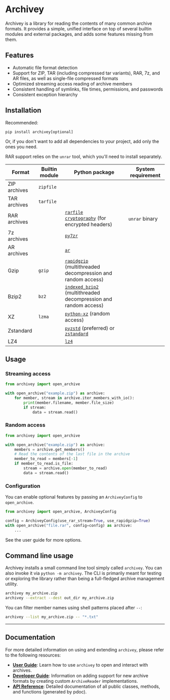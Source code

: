 # Archivey

Archivey is a library for reading the contents of many common archive formats. It provides a simple, unified interface on top of several builtin modules and external packages, and adds some features missing from them.


## Features

- Automatic file format detection
- Support for ZIP, TAR (including compressed tar variants), RAR, 7z, and AR files, as well as single-file compressed formats
- Optimized streaming access reading of archive members
- Consistent handling of symlinks, file times, permissions, and passwords
- Consistent exception hierarchy

## Installation

Recommended:
```
pip install archivey[optional]
```
Or, if you don't want to add all dependencies to your project, add only the ones you need.

RAR support relies on the `unrar` tool, which you'll need to install separately.

| Format | Builtin module | Python package | System requirement |
| --- | --- | --- | --- |
| ZIP archives | `zipfile` | | |
| TAR archives | `tarfile` | | |
| RAR archives | | [`rarfile`](https://pypi.org/project/rarfile)<br>[`cryptography`](https://pypi.org/project/cryptography) (for encrypted headers) | `unrar` binary |
| 7z archives | | [`py7zr`](https://pypi.org/project/py7zr) | |
| AR archives | | [`ar`](https://pypi.org/project/ar) | |
| Gzip |`gzip` | [`rapidgzip`](https://pypi.org/project/rapidgzip) (multithreaded decompression and random access) | |
| Bzip2 | `bz2` | [`indexed_bzip2`](https://pypi.org/project/indexed-bzip2) (multithreaded decompression and random access) | |
| XZ | `lzma` | [`python-xz`](https://pypi.org/project/python-xz) (random access) | |
| Zstandard | | [`pyzstd`](https://pypi.org/project/pyzstd) (preferred) or [`zstandard`](https://pypi.org/project/zstandard) | |
| LZ4 | | [`lz4`](https://pypi.org/project/lz4) | |

## Usage

### Streaming access
```python
from archivey import open_archive

with open_archive("example.zip") as archive:
    for member, stream in archive.iter_members_with_io():
        print(member.filename, member.file_size)
        if stream:
            data = stream.read()
```

### Random access
```python
from archivey import open_archive

with open_archive("example.zip") as archive:
    members = archive.get_members()
    # Read the contents of the last file in the archive
    member_to_read = members[-1]
    if member_to_read.is_file:
        stream = archive.open(member_to_read)
        data = stream.read()
```

### Configuration
You can enable optional features by passing an `ArchiveyConfig` to `open_archive`.

```python
from archivey import open_archive, ArchiveyConfig

config = ArchiveyConfig(use_rar_stream=True, use_rapidgzip=True)
with open_archive("file.rar", config=config) as archive:
    ...
```

See the user guide for more options.

## Command line usage

Archivey installs a small command line tool simply called `archivey`.
You can also invoke it via `python -m archivey`.
The CLI is primarily meant for testing or exploring the library rather than
being a full-fledged archive management utility.

```bash
archivey my_archive.zip
archivey --extract --dest out_dir my_archive.zip
```

You can filter member names using shell patterns placed after `--`:

```bash
archivey --list my_archive.zip -- "*.txt"
```

---

## Documentation

For more detailed information on using and extending `archivey`, please refer to the following resources:

*   **[User Guide](docs/user_guide.md)**: Learn how to use `archivey` to open and interact with archives.
*   **[Developer Guide](docs/developer_guide.md)**: Information on adding support for new archive formats by creating custom `ArchiveReader` implementations.
*   **[API Reference](docs/api/archivey/index.html)**: Detailed documentation of all public classes, methods, and functions (generated by pdoc).

